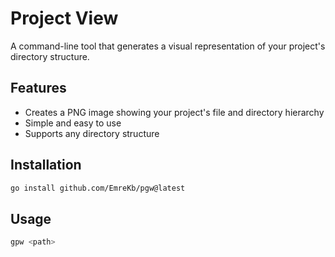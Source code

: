 # Project View

A command-line tool that generates a visual representation of your project's directory structure.

## Features

- Creates a PNG image showing your project's file and directory hierarchy
- Simple and easy to use
- Supports any directory structure

## Installation

```bash
go install github.com/EmreKb/pgw@latest
```

## Usage

```bash
gpw <path>
```